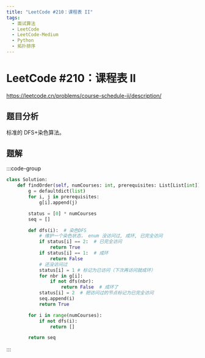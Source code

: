 ```yaml
---
title: "LeetCode #210：课程表 II"
tags:
  - 面试算法
  - LeetCode
  - LeetCode-Medium
  - Python
  - 拓扑排序
---
```


# LeetCode #210：课程表 II

https://leetcode.cn/problems/course-schedule-ii/description/

## 题目分析

标准的 DFS+染色算法。

## 题解

:::code-group

```python [Python]
class Solution:
    def findOrder(self, numCourses: int, prerequisites: List[List[int]]) -> List[int]:
        g = defaultdict(list)
        for i, j in prerequisites:
            g[i].append(j)

        status = [0] * numCourses
        seq = []

        def dfs(i):  # 染色DFS
            # 维护一个染色状态， enum 没访问过, 成环, 已完全访问
            if status[i] == 2:  # 已完全访问
                return True
            if status[i] == 1:  # 成环
                return False
            # 还没访问过
            status[i] = 1 # 标记为已访问（下次再访问就成环）
            for nbr in g[i]:
                if not dfs(nbr):
                    return False  # 成环了
            status[i] = 2  # 把访问过的节点标记为已完全访问
            seq.append(i)
            return True

        for i in range(numCourses):
            if not dfs(i):
                return []

        return seq
```

:::
